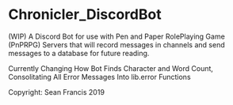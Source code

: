 # Chronicler_DiscordBot
(WIP) A Discord Bot for use with Pen and Paper RolePlaying Game (PnPRPG) Servers that will record messages in channels and send messages to a database for future reading.

Currently Changing How Bot Finds Character and Word Count, Consolitating All Error Messages Into lib.error Functions

Copyright: Sean Francis 2019

